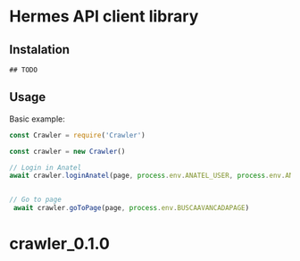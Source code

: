 # Hermes API client library

## Instalation
```
## TODO
```

## Usage
Basic example:
```javascript
const Crawler = require('Crawler')

const crawler = new Crawler()

// Login in Anatel
await crawler.loginAnatel(page, process.env.ANATEL_USER, process.env.ANATEL_PASSWORD, process.env.HOMEPAGE)


// Go to page
 await crawler.goToPage(page, process.env.BUSCAAVANCADAPAGE)
```
# crawler_0.1.0

